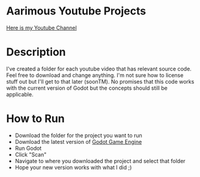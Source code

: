 # Aarimous Youtube Projects
[Here is my Youtube Channel](https://www.youtube.com/channel/UCUTX0Ek1sccH392l9qGWf0A)

# Description
I've created a folder for each youtube video that has relevant source code. Feel free to download and change anything. 
I'm not sure how to license stuff out but I'll get to that later (soonTM). No promises that this code works with the current version of Godot but the concepts should still be applicable.

# How to Run
- Download the folder for the project you want to run
- Download the latest version of [Godot Game Engine](https://godotengine.org/download)
- Run Godot
- Click "Scan"
- Navigate to where you downloaded the project and select that folder
- Hope your new version works with what I did ;)
